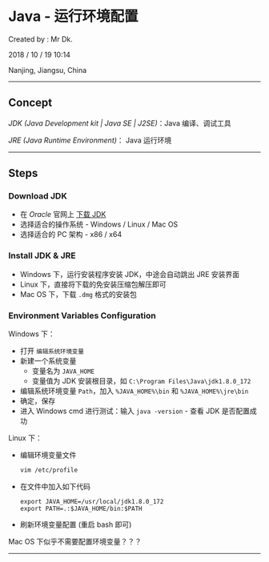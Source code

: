 # Java - 运行环境配置

Created by : Mr Dk.

2018 / 10 / 19 10:14

Nanjing, Jiangsu, China

---

## Concept

*JDK (Java Development kit | Java SE | J2SE)*：Java 编译、调试工具

*JRE (Java Runtime Environment)*： Java 运行环境

---

## Steps

### Download JDK

* 在 *Oracle* 官网上 [下载 JDK](https://www.oracle.com/technetwork/java/javase/downloads/jdk8-downloads-2133151.html)
* 选择适合的操作系统 - Windows / Linux / Mac OS
* 选择适合的 PC 架构 - x86 / x64

### Install JDK & JRE

* Windows 下，运行安装程序安装 JDK，中途会自动跳出 JRE 安装界面
* Linux 下，直接将下载的免安装压缩包解压即可
* Mac OS 下，下载 `.dmg` 格式的安装包

### Environment Variables Configuration

Windows 下：

* 打开 `编辑系统环境变量`
* 新建一个系统变量
  * 变量名为 `JAVA_HOME`
  * 变量值为 JDK 安装根目录，如 `C:\Program Files\Java\jdk1.8.0_172`
* 编辑系统环境变量 `Path`，加入 `%JAVA_HOME%\bin` 和 `%JAVA_HOME%\jre\bin`
* 确定，保存
* 进入 Windows cmd 进行测试：输入 `java -version` - 查看 JDK 是否配置成功

Linux 下：

* 编辑环境变量文件
  ```bash
  vim /etc/profile
  ```
* 在文件中加入如下代码
  ```
  export JAVA_HOME=/usr/local/jdk1.8.0_172
  export PATH=.:$JAVA_HOME/bin:$PATH
  ```
* 刷新环境变量配置 (重启 bash 即可)

Mac OS 下似乎不需要配置环境变量？？？

---

